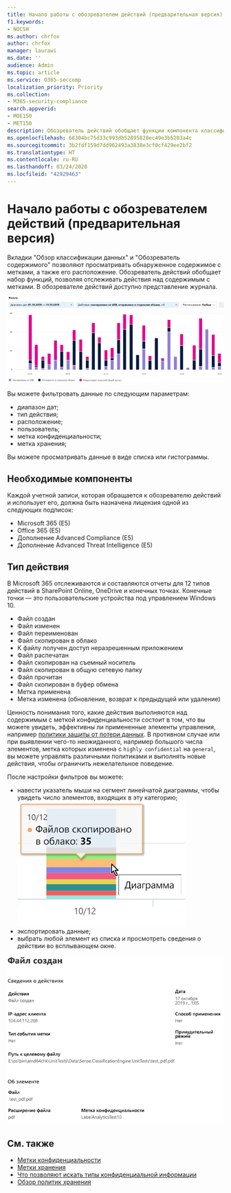 ```yaml
---
title: Начало работы с обозревателем действий (предварительная версия)
f1.keywords:
- NOCSH
ms.author: chrfox
author: chrfox
manager: laurawi
ms.date: ''
audience: Admin
ms.topic: article
ms.service: O365-seccomp
localization_priority: Priority
ms.collection:
- M365-security-compliance
search.appverid:
- MOE150
- MET150
description: Обозреватель действий обобщает функции компонента классификации данных, позволяя просматривать и фильтровать действия, выполняемые пользователями над содержимым с метками.
ms.openlocfilehash: 68304bc75d33c993db52895828ec49e3b5203a4c
ms.sourcegitcommit: 3b2fdf159d7dd962493a3838e3cf0cf429ee2bf2
ms.translationtype: HT
ms.contentlocale: ru-RU
ms.lasthandoff: 03/24/2020
ms.locfileid: "42929463"
---
```

# <a name="get-started-with-activity-explorer-preview"></a>Начало работы с обозревателем действий (предварительная версия)

Вкладки "Обзор классификации данных" и "Обозреватель содержимого" позволяют просматривать обнаруженное содержимое с метками, а также его расположение. Обозреватель действий обобщает набор функций, позволяя отслеживать действия над содержимым с метками. В обозревателе действий доступно представление журнала.

![снимок экрана: обзор обозревателя действий](../media/data-classification-activity-explorer-1.png)

Вы можете фильтровать данные по следующим параметрам:

- диапазон дат;
- тип действия;
- расположение;
- пользователь;
- метка конфиденциальности;
- метка хранения;


Вы можете просматривать данные в виде списка или гистограммы.

## <a name="prerequisites"></a>Необходимые компоненты

Каждой учетной записи, которая обращается к обозревателю действий и использует его, должна быть назначена лицензия одной из следующих подписок:

- Microsoft 365 (E5)
- Office 365 (E5)
- Дополнение Advanced Compliance (E5)
- Дополнение Advanced Threat Intelligence (E5)

## <a name="activity-type"></a>Тип действия

В Microsoft 365 отслеживаются и составляются отчеты для 12 типов действий в SharePoint Online, OneDrive и конечных точках. Конечные точки — это пользовательские устройства под управлением Windows 10.

- Файл создан
- Файл изменен
- Файл переименован
- Файл скопирован в облако
- К файлу получен доступ неразрешенным приложением
- Файл распечатан
- Файл скопирован на съемный носитель
- Файл скопирован в общую сетевую папку
- Файл прочитан
- Файл скопирован в буфер обмена
- Метка применена
- Метка изменена (обновление, возврат к предыдущей или удаление)

Ценность понимания того, какие действия выполняются над содержимым с меткой конфиденциальности состоит в том, что вы можете увидеть, эффективны ли примененные элементы управления, например [политики защиты от потери данных](data-loss-prevention-policies.md). В противном случае или при выявлении чего-то неожиданного, например большого числа элементов, метка которых изменена с `highly confidential` на `general`, вы можете управлять различными политиками и выполнять новые действия, чтобы ограничить нежелательное поведение.

После настройки фильтров вы можете:

- навести указатель мыши на сегмент линейчатой диаграммы, чтобы увидеть число элементов, входящих в эту категорию; ![наведение указателя в обозревателе действий](../media/data-classification-activity-explorer-hover-over-2.png)
- экспортировать данные;
- выбрать любой элемент из списка и просмотреть сведения о действии во всплывающем окне.

![всплывающее окно со сведениями в обозревателе действий](../media/data-classification-activity-explorer-fly-out-3.png)

## <a name="see-also"></a>См. также
- [Метки конфиденциальности](sensitivity-labels.md)
- [Метки хранения](labels.md)
- [Что позволяют искать типы конфиденциальной информации](what-the-sensitive-information-types-look-for.md)
- [Обзор политик хранения](retention-policies.md)
